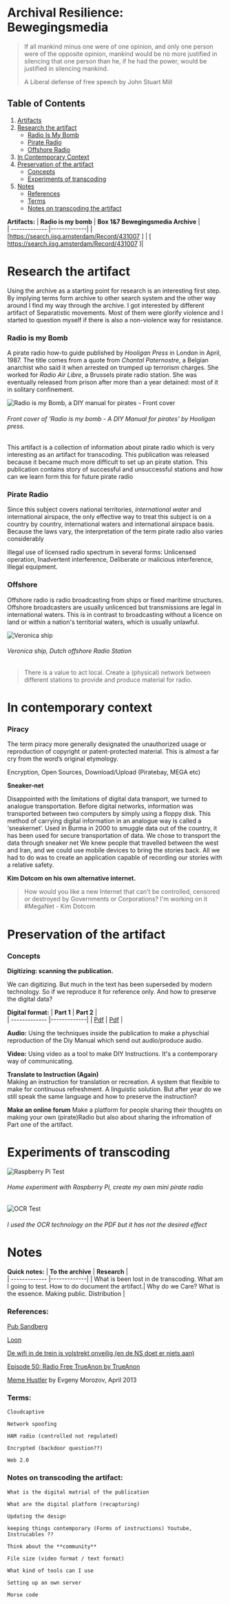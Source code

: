 # Archival Resilience: Bewegingsmedia

> If all mankind minus one were of one opinion, and only one person were of the opposite opinion, mankind would be no more justified in silencing that one person than he, if he had the power, would be justified in silencing mankind.
>
> A Liberal defense of free speech by John Stuart Mill

## Table of Contents
1. [Artifacts](https://github.com/Ralphbruens/archivalresilience#archival-resilience-bewegingsmedia)
2. [Research the artifact](https://github.com/Ralphbruens/archivalresilience#Research-the-artifact)
    - [Radio Is My Bomb](https://github.com/Ralphbruens/archivalresilience#Radio-is-my-bomb)
    - [Pirate Radio](https://github.com/Ralphbruens/archivalresilience#Pirate-Radio)
    - [Offshore Radio](https://github.com/Ralphbruens/archivalresilience#Offshore-Radio)
3. [In Contemporary Context](https://github.com/Ralphbruens/archivalresilience#In-contemporary-context)
4. [Preservation of the artifact](https://github.com/Ralphbruens/archivalresilience#Preservation-of-the-artifact)
    - [Concepts](https://github.com/Ralphbruens/archivalresilience#Concepts)
    - [Experiments of transcoding](https://github.com/Ralphbruens/archivalresilience#Experiments-of-transcoding)
5. [Notes](https://github.com/Ralphbruens/archivalresilience#Notes)
    - [References](https://github.com/Ralphbruens/archivalresilience#References)
    - [Terms](https://github.com/Ralphbruens/archivalresilience#Terms)
    - [Notes on transcoding the artifact](https://github.com/Ralphbruens/archivalresilience#Notes-on-transcoding-the-artifact)


**Artifacts:**
| **Radio is my bomb** | **Box 1&7 Bewegingsmedia Archive** |    
| ------------- |-------------|
| [https://search.iisg.amsterdam/Record/431007 ] | [ https://search.iisg.amsterdam/Record/431007 ]|

# Research the artifact
Using the archive as a starting point for research is an interesting first step. By implying terms form archive to other search system and the other way around I find my way through the archive. I got interested by different artifact of Separatistic movements. Most of them were glorify violence and I started to question myself if there is also a non-violence way for resistance.

<!-- [Collective research notes](https://www.notion.so/Collective-research-notes-6a7b3c50800f4f10875a4c99d4d460b3) -->
### Radio is my Bomb

A pirate radio how-to guide published by *Hooligan Press* in London in April, 1987. The title comes from a quote from *Chantal Paternostre*, a Belgian anarchist who said it when arrested on trumped up terrorism charges. She worked for *Radio Air Libre*, a Brussels pirate radio station. She was eventually released from prison after more than a year detained: most of it in solitary confinement.

![Radio is my Bomb, a DIY manual for pirates - Front cover ](/assets/images/rimb_front.png)
###### Front cover of 'Radio is my bomb - A DIY Manual for pirates' by Hooligan press.

This artifact is a collection of information about pirate radio which is very interesting as an artifact for transcoding.
This publication was released because it became much more difficult to set up an pirate station. This publication contains story of successful and unsuccessful stations and how can we learn form this for future pirate radio

### Pirate Radio

Since this subject covers national territories, *international water* and international airspace, the only effective way to treat this subject is on a country by country, international waters and international airspace basis. Because the laws vary, the interpretation of the term pirate radio also varies considerably

Illegal use of licensed radio spectrum in several forms: Unlicensed operation, Inadvertent interference, Deliberate or malicious interference, Illegal equipment.

### Offshore

Offshore radio is radio broadcasting from ships or fixed maritime structures. Offshore broadcasters are usually unlicenced but transmissions are legal in international waters. This is in contrast to broadcasting without a licence on land or within a nation's territorial waters, which is usually unlawful.

![Veronica ship ](/assets/images/veronicaship.jpg)
###### Veronica ship, Dutch offshore Radio Station

> There is a value to act local. Create a (physical) network between different stations to provide and produce material for radio.

# In contemporary context

### Piracy

The term piracy more generally designated the unauthorized usage or reproduction of copyright or patent-protected material. This is almost a far cry from the word’s original etymology.

Encryption, Open Sources, Download/Upload (Piratebay, MEGA etc)

**Sneaker-net**

Disappointed with the limitations of digital data transport, we turned to analogue transportation. Before digital networks, information was transported between two computers by simply using a floppy disk. This method of carrying digital information in an analogue way is called a ‘sneakernet’. Used in Burma in 2000 to smuggle data out of the country, it has been used for secure transportation of data. We chose to transport the data through sneaker net We knew people that travelled between the west and Iran, and we could use mobile devices to bring the stories back. All we had to do was to create an application capable of recording our stories with a relative safety.

**Kim Dotcom on his own alternative internet.**
> How would you like a new Internet that can't be controlled, censored or destroyed by Governments or Corporations? I'm working on it #MegaNet - Kim Dotcom

# Preservation of the artifact

### Concepts
**Digitizing: scanning the publication.**

We can digitizing. But much in the text has been superseded by modern technology. So if we reproduce it for reference only. And how to preserve the digital data?

**Digital format:**
 | **Part 1** | **Part 2** |    
 | ------------- |-------------|
 | [Pdf](/assets/pdf/radio-is-my-bomb-part-1.pdf) | [Pdf](/assets/pdf/radio-is-my-bomb-part-2.pdf) |

**Audio:**
Using the techniques inside the publication to make a physchial reproduction of the Diy Manual which send out audio/produce audio.

**Video:**
Using video as a tool to make DIY Instructions. It's a contemporary way of communicating.

**Translate to Instruction (Again)**  
Making an instruction for translation or recreation. A system that flexible to make for continuous refreshment. A linguistic solution. But after year do we still speak the same language and how to preserve the instruction?

**Make an online forum**
Make a platform for people sharing their thoughts on making your own (pirate)Radio but also about sharing the infromation of Part one of the artifact.



# Experiments of transcoding

![Raspberry Pi Test ](/assets/images/raspperrypitest.jpg)
###### Home experiment with Raspberry Pi, create my own mini pirate radio

![OCR Test ](/assets/images/OCR.png)
###### I used the OCR technology on the PDF but it has not the desired effect 




# Notes
**Quick notes:**
 | **To the archive** | **Research** |    
 | ------------- |-------------|
 | What is been lost in de transcoding. What am I going to test.  How to do document the artifact.| Why do we Care? What is the essence.  Making public. Distribution |

### References:
[Pub Sandberg](https://pub.sandberg.nl)

[Loon](https://loon.com/)

[De wifi in de trein is volstrekt onveilig (en de NS doet er niets aan)](https://decorrespondent.nl/3166/de-wifi-in-de-trein-is-volstrekt-onveilig-en-de-ns-doet-er-niets-aan/97373496-af07ccc1)

[Episode 50: Radio Free TrueAnon by TrueAnon](https://soundcloud.com/trueanonpod/radio-free-trueanon)

[Meme Hustler](https://wiki.gda.digital/index.php?title=The_Meme_Hustler) by Evgeny Morozov, April 2013



### Terms:
```
Cloudcaptive

Network spoofing

HAM radio (controlled not regulated)

Encrypted (backdoor question??)

Web 2.0

```

### Notes on transcoding the artifact:
```
What is the digital matrial of the publication

What are the digital platform (recapturing)

Updating the design

keeping things contemporary (Forms of instructions) Youtube, Instrucables ??

Think about the **community**

File size (video format / text format)

What kind of tools can I use

Setting up an own server

Morse code
```
